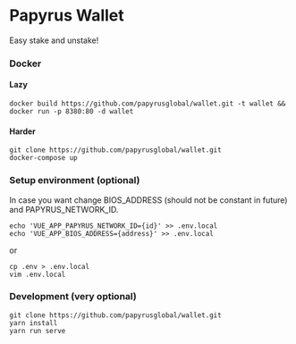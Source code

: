 # Papyrus Wallet
Easy stake and unstake!

### Docker
#### Lazy
```
docker build https://github.com/papyrusglobal/wallet.git -t wallet && docker run -p 8380:80 -d wallet
```
#### Harder
```
git clone https://github.com/papyrusglobal/wallet.git 
docker-compose up
```

### Setup environment (optional)
In case you want change BIOS_ADDRESS (should not be constant in future) and PAPYRUS_NETWORK_ID.
```
echo 'VUE_APP_PAPYRUS_NETWORK_ID={id}' >> .env.local
echo 'VUE_APP_BIOS_ADDRESS={address}' >> .env.local
```
or
```
cp .env > .env.local
vim .env.local
```

### Development (very optional)
```
git clone https://github.com/papyrusglobal/wallet.git 
yarn install
yarn run serve
```

